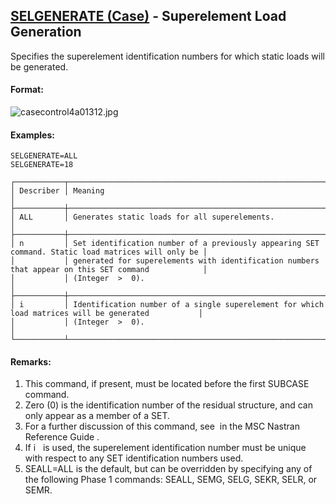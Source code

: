 ## [SELGENERATE (Case)](https://help.hexagonmi.com/bundle/MSC_Nastran_2022.4/page/Nastran_Combined_Book/qrg/casecontrol4a/TOC.SELGENERATE.Case.xhtml) - Superelement Load Generation

Specifies the superelement identification numbers for which static loads will be generated.

#### Format:

![casecontrol4a01312.jpg](https://help-be.hexagonmi.com/bundle/MSC_Nastran_2022.4/page/Nastran_Combined_Book/qrg/casecontrol4a/../../../assets/casecontrol4a01312.jpg?_LANG=enus)  

#### Examples:

```nastran
SELGENERATE=ALL
SELGENERATE=18
```

```text
┌───────────┬────────────────────────────────────────────────────────────────────────────────────────────────────┐
│ Describer │ Meaning                                                                                            │
├───────────┼────────────────────────────────────────────────────────────────────────────────────────────────────┤
│ ALL       │ Generates static loads for all superelements.                                                      │
├───────────┼────────────────────────────────────────────────────────────────────────────────────────────────────┤
│ n         │ Set identification number of a previously appearing SET command. Static load matrices will only be │
│           │ generated for superelements with identification numbers that appear on this SET command            │
│           │ (Integer  >  0).                                                                                   │
├───────────┼────────────────────────────────────────────────────────────────────────────────────────────────────┤
│ i         │ Identification number of a single superelement for which load matrices will be generated           │
│           │ (Integer  >  0).                                                                                   │
└───────────┴────────────────────────────────────────────────────────────────────────────────────────────────────┘
```

#### Remarks:

1. This command, if present, must be located before the first SUBCASE command.
2. Zero (0) is the identification number of the residual structure, and can only appear as a member of a SET.
3. For a further discussion of this command, see   in the  MSC Nastran Reference Guide .
4. If i   is used, the superelement identification number must be unique with respect to any SET identification numbers used.
5. SEALL=ALL is the default, but can be overridden by specifying any of the following Phase 1 commands: SEALL, SEMG, SELG, SEKR, SELR, or SEMR.
